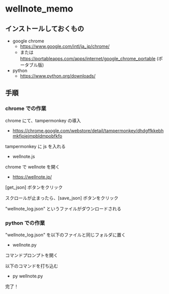 
# wellnote_memo

## インストールしておくもの
- google chrome
    - https://www.google.com/intl/ja_jp/chrome/
    - または https://portableapps.com/apps/internet/google_chrome_portable (ポータブル版)
- python
    - https://www.python.org/downloads/


## 手順

### chrome での作業
chrome にて、tampermonkey の導入
- https://chrome.google.com/webstore/detail/tampermonkey/dhdgffkkebhmkfjojejmpbldmpobfkfo

tampermonkey に js を入れる
- wellnote.js

chrome で wellnote を開く
- https://wellnote.jp/

[get_json] ボタンをクリック

スクロールが止まったら、[save_json] ボタンをクリック

"wellnote_log.json" というファイルがダウンロードされる


### python での作業
"wellnote_log.json" を以下のファイルと同じフォルダに置く
- wellnote.py

コマンドプロンプトを開く

以下のコマンドを打ち込む
- py wellnote.py

完了！

